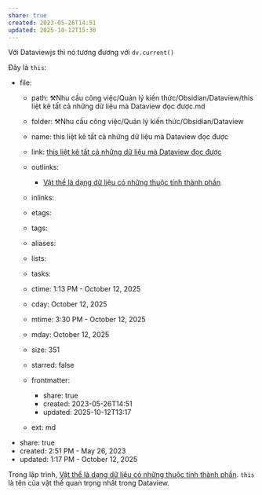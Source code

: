 ```yaml
---
share: true
created: 2023-05-26T14:51
updated: 2025-10-12T15:30
---
```

Với Dataviewjs thì nó tương đương với `dv.current()`

Đây là `this`:
- file:
    - path: ⚒️Nhu cầu công việc/Quản lý kiến thức/Obsidian/Dataview/this liệt kê tất cả những dữ liệu mà Dataview đọc được.md
    - folder: ⚒️Nhu cầu công việc/Quản lý kiến thức/Obsidian/Dataview
    - name: this liệt kê tất cả những dữ liệu mà Dataview đọc được
    - link: [this liệt kê tất cả những dữ liệu mà Dataview đọc được](⚒️Nhu%20cầu%20công%20việc/Quản%20lý%20kiến%20thức/Obsidian/Dataview/this%20liệt%20kê%20tất%20cả%20những%20dữ%20liệu%20mà%20Dataview%20đọc%20được.md)
    - outlinks:
        - [Vật thể là dạng dữ liệu có những thuộc tính thành phần](✍️Lập%20trình/Khái%20niệm%20cơ%20bản%20và%20nguyên%20lý%20lập%20trình/Khái%20niệm%20cơ%20bản/Vật%20thể,%20lớp/Vật%20thể%20là%20dạng%20dữ%20liệu%20có%20những%20thuộc%20tính%20thành%20phần.md)
    - inlinks:
        
    - etags:
        
    - tags:
        
    - aliases:
        
    - lists:
        
    - tasks:
        
    - ctime: 1:13 PM - October 12, 2025
    - cday: October 12, 2025
    - mtime: 3:30 PM - October 12, 2025
    - mday: October 12, 2025
    - size: 351
    - starred: false
    - frontmatter:
        - share: true
        - created: 2023-05-26T14:51
        - updated: 2025-10-12T13:17
    - ext: md
- share: true
- created: 2:51 PM - May 26, 2023
- updated: 1:17 PM - October 12, 2025

Trong lập trình, [Vật thể là dạng dữ liệu có những thuộc tính thành phần](../../../../%E2%9C%8D%EF%B8%8FL%E1%BA%ADp%20tr%C3%ACnh/Kh%C3%A1i%20ni%E1%BB%87m%20c%C6%A1%20b%E1%BA%A3n%20v%C3%A0%20nguy%C3%AAn%20l%C3%BD%20l%E1%BA%ADp%20tr%C3%ACnh/Kh%C3%A1i%20ni%E1%BB%87m%20c%C6%A1%20b%E1%BA%A3n/V%E1%BA%ADt%20th%E1%BB%83,%20l%E1%BB%9Bp/V%E1%BA%ADt%20th%E1%BB%83%20l%C3%A0%20d%E1%BA%A1ng%20d%E1%BB%AF%20li%E1%BB%87u%20c%C3%B3%20nh%E1%BB%AFng%20thu%E1%BB%99c%20t%C3%ADnh%20th%C3%A0nh%20ph%E1%BA%A7n.md). `this` là tên của vật thể quan trọng nhất trong Dataview.